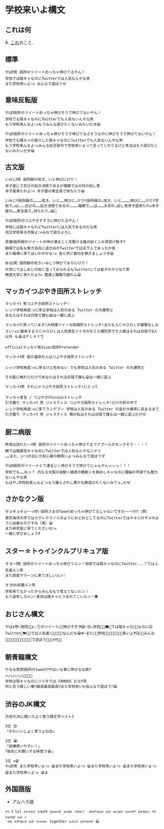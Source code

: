 # 学校来いよ構文

## これは何
A. <a href="https://twitter.com/search?q=%22%E3%82%84%E3%81%B0%E2%9D%97%E7%AC%91%22%20%22%E6%9D%A5%E3%81%84%E3%82%88%22">これ</a>のこと.

## 標準
```
やば❗笑 田所のツイートめっちゃ伸びてるやん！
学校では陰キャなのにTwitterでは人気なんやな笑
また学校来いよ❔✊ みんなで遊ぼうぜ
```
## 意味反転版
```
やば❗️田所のツイートめっちゃ伸びそうで伸びてないやん！
学校でも陰キャなのにTwitterでも人気ないんやな笑
もう学校来んなよ❔✊もうみんな遊びたくないみたいだぜ😁
```
```
やば❗️田所のツイートめっちゃ伸びそうで伸びてなさそうなのに伸びそうで伸びてないやん！
学校でも陽キャの振りした陰キャなのにTwitterでも人気ないんやな笑
もう学校来んなよ❔✊みんな社交辞令で学校来いよって言ってくれてるけど本当はもう遊びたくないみたいだぜ😁
```
## 古文版
```
いみじ❗️笑 田所殿の呟き、いと伸びにけり！
寺子屋にて忍びの如き消極であるが電網では大将の如し笑
寺子屋来たれよ❔✊ 寺子屋の衆全員で待ちたり😁
```
```
いみじ‼️田所殿の…………呟き、いと……伸びに…けり‼️田所殿の…呟き、いと…………伸びに……けり‼️学校で…は………忍びの……如き消極であるが…………電網で……は………大将の…如し笑寺子屋来たれ✊寺子屋の……衆全員で…待ちたり…😁👊
```
```
やば❗️田所のつぶやきすずろに伸びたるやん！
学校には陰キャなれどTwitterには人気であるのだな笑
尚又学校来る可候よ❔✊みなで遊びよろし
```
```
見事❗田所殿のツイートの伸び凄まじく天駆ける龍の如くとお見受け致す‼️
戦場では名も無き将兵に過ぎぬがTwitterでは天下人であったか笑
また戦場に来てはいかがかな❔✊ 皆と共に戦功を稼ぎましょうぞ😁
```
```
あな❗️笑 田所殿の呟きいみじう伸びておりにけり！
大学にてはしめじの如く湿っておられるもTwitterにては皇子のやうなり笑
再度大学に来たれよ‼️✊ 麿達と蹴鞠で戯れん😁
```
## マッカイつぶやき田所ストレッチ
```
マッカイ❗️ 笑つぶやき田所ストレッチ!
レッツ学校再度❔✊に来る学校は人気のある Twitter の大爆笑だ
あなたはそれは日陰で誰も😁は一緒に遊ぶ
```
```
マッカイ❗(笑っています)大相撲ツイーモ田場所ストレッチ!またもＳＣＨＯＯＬの襲撃をしなさい❔✊に襲来するＳＣＨＯＯＬは人気発生ツイタのＢＩＧ爆烈笑です人間はそれは日陰で0人以外 も😁はＰＬＡＹ👌
```
```
officialマッカイ男dism/田所Pretender

マッカイ❗笑 君の運命の人はつぶやき田所ストレッチ!

レッツ学校再度❔✊に来るけど否めない でも学校は人気のある Twitter の大爆笑だ

その髪に触れただけであなたはそれは日陰で誰も😁は一緒に遊ぶ

マッカイ❗笑 それじゃつぶやき田所ストレッチ!にとって
```
```
マッカイ宣言 / つぶやきChinozoストレッチ
引き籠り マッカイ❗️ 笑 ジャスティス つぶやき田所ストレッチ!だけの折の中で
レッツ学校再度❔✊に来てランデブー 学校は人気のある Twitter の音が大爆笑に染まるまで
引き籠り マッカイ❗ 笑 ジャスティス 俺の私はそれは日陰で誰もは一緒に遊ぶだけの
```
## 厨二病版
```
終焉は訪れた――❗️笑 田所のツイートめっちゃ伸びてるファブールのモンクそう・・・！
鯖では闇属性キャなのにTwitterでは人気なんやなニヤリ
……また、いつの日にか初心者の館来いよ❔✊みんなで遊ぼうぜ
```
```
やば❗️田所のツイートとて凄まじく伸びそうで伸びてにゃんやんッッッ！！！
学校でも……ねっ？ 内なる太陰の波動＜被虐の衝動＞を極めしキャなのに電脳の牢獄でも魔力ないんやな笑
もはや…学校到来んなよ❔✊もう躍らされし愚かな豚遊びたくないみてェ…だぜ
```
## さかなクン版
```
ギョギョギョーっ❗❓❕❔田所さまのTweetめっちゃ伸びてるじゃないですかーー‼️‼️‼️（笑）
東京海洋大学ではカクレクマノミのようにおどおどしてるのにTwitterではホオジロザメのように凶暴なのですね（笑）😁
また研究室に来てくださいね❔✊
一緒に学びましょう❓
```
## スター☆トゥインクルプリキュア版
```
オヨ〜❗笑 田所のツイートめっちゃ伸びてルン！地球では陰キャなのにTwitter...？では人気者ルン笑
また惑星サマーンに来てほしいルン❔
```
```
オヨ❗️お前誰ルン笑
学校来てなかったからみんなもう覚えてないルン！
もう退学しろルン❔来世は陽キャにうまれてこいルン！👽
```
## おじさん構文
```
やば❣️😳💦田所👦🏽👉👌のツイート🗿💬伸びすぎ❕❓😱💦😢⤵️学校🏫🎒🎓📔では陰キャ😑📕💬なのに😦Twitter🐤🐦🐣🐔では人気者✌👨‍👨‍👦‍👦✨なんだな😭💔💦また🙊💭学校👭👧💮📛🎒💯🏫👦来いよ❓😘👦💕みんな👨‍👨‍👦‍👦👨‍👨‍👦‍👦👨‍👨‍👦‍👦で遊ぼう🤝🤹🎵ぜ❗🙆✨
```
## 朝青龍構文
```
やるな笑笑❗田所のtweet‼️やばいな事に伸びるな笑‼️
ハハハハハ🤣🤣🤣🤣
学校は陰キャなのにツイタでは FAMOUS だな‼️笑
何と言う嬉しい事‼️最高最高最高‼️また学校来い❗️✊皆んなで遊ぼう‼️😁
```
## 渋谷のJK構文
```
渋谷のJKに聞いたよく使う顔文字ベスト3

3位 😍
「かわいいしよく使うよね😍」

2位 😭
「結構使いやすい！」
｢彼氏にお願いする時使う😭｣

1位 ✊😁
やば❗笑 また学校来いよ❔✊ 😁また学校来いよ❔✊ 😁また学校来いよ❔✊ 😁また学校来いよ❔✊ 😁また学校来いよ❔✊ 😁ま
```
## 外国語版
- アムハラ語
```
ያባ ❗ lol የታዶኮሮ ትዊቶች በእውነት እያደጉ ናቸው!  በትምህርት ቤት ውርደት ቢሆንም በትዊተር ግን ተወዳጅ ነው ፡፡
 ወደ ትምህርት ቤት ተመለሱ together አብረን እንጫወት 😁
```
<!-- END -->
